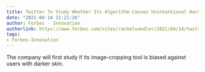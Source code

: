 ```yaml
---
title: Twitter To Study Whether Its Algorithm Causes Unintentional Harms
date: "2021-04-14 21:21:26"
author: Forbes - Innovation
authorlink: https://www.forbes.com/sites/rachelsandler/2021/04/14/twitter-to-study-whether-its-algorithm-causes-unintentional-harms/
tags:
- Forbes-Innovation
---
```

The company will first study if its image-cropping tool is biased against users with darker skin.